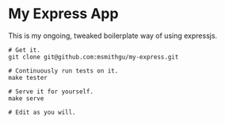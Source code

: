 # My Express App

This is my ongoing, tweaked boilerplate way of using expressjs.

    # Get it.
    git clone git@github.com:msmithgu/my-express.git

    # Continuously run tests on it.
    make tester

    # Serve it for yourself.
    make serve

    # Edit as you will.
